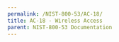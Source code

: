 ```yaml
---
permalink: /NIST-800-53/AC-18/
title: AC-18 - Wireless Access
parent: NIST-800-53 Documentation
---
```


